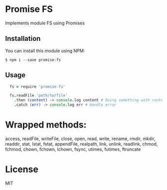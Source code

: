 # Promise FS
Implements module FS using Promises

## Installation
You can install this module using NPM:

```
$ npm i --save promise-fs
```

## Usage

```coffee
  fs = require 'promise-fs'

  fs.readFile 'path/to/file'
    .then (content) -> console.log content # Doing something with content
    .catch (err) -> console.log err # Handle error
```

# Wrapped methods:

access, readFile, writeFile, close, open, read, write, rename, rmdir, mkdir, readdir, stat, lstat, fstat, appendFile, realpath, link, unlink, readlink, chmod, fchmod, chown, fchown, lchown, fsync, utimes, futimes, ftruncate

# License

MIT
